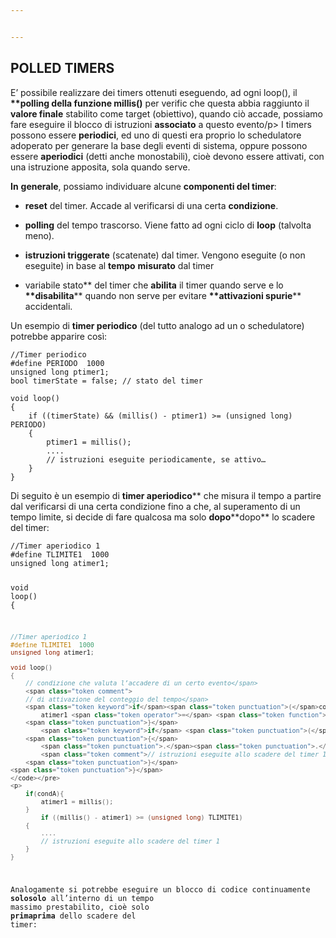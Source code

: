 ```yaml
---


---
```


<h2 id="polled-timers"><strong>POLLED TIMERS</strong></h2>
<p>E’ possibile realizzare dei timers ottenuti eseguendo, ad ogni loop(), il <strong>**polling della funzione millis()</strong> per verific che questa abbia raggiunto il <strong>valore finale</strong> stabilito come target (obiettivo), quando ciò accade, possiamo fare eseguire il blocco di istruzioni <strong>associato</strong> a questo evento/p>
I timers possono essere <strong>periodici</strong>, ed uno di questi era proprio lo schedulatore adoperato per generare la base degli eventi di sistema, oppure possono essere <strong>aperiodici</strong> (detti anche monostabili), cioè devono essere attivati, con una istruzione apposita, sola quando serve.</p>
<p><strong>In</strong> <strong>generale</strong>, possiamo individuare alcune <strong>componenti del timer</strong>:</p>
<ul>
<li>
<p><strong>reset</strong> del timer. Accade al verificarsi di una certa <strong>condizione</strong>.</p>
</li>
<li>
<p><strong>polling</strong> del tempo trascorso. Viene fatto ad ogni ciclo di <strong>loop</strong> (talvolta meno).</p>
</li>
<li>
<p><strong>istruzioni triggerate</strong> (scatenate) dal timer. Vengono eseguite (o non eseguite) in base al <strong>tempo</strong> <strong>misurato</strong> dal timer</p>
</li>
<li (opzionale) la <strong>variabile stato</strong>** del timer che <strong>abilita</strong> il timer quando serve e lo <strong>**disabilita</strong>** quando non serve per evitare <strong>**attivazioni spurie</strong>** accidentali.</p>
</li>
</ul>
<p>

Un esempio di <strong>timer periodico</strong> (del tutto analogo ad un o schedulatore) potrebbe apparire così:</p>
<pre class=" language-c"><code class="prism ++ language-c"><span class="token comment">//Timer periodico</span>
<span class="token macro property">#<span class="token directive keyword">define</span> PERIODO  1000</span>
<span class="token keyword">unsigned</span> <span class="token keyword">long</span> ptimer1<span class="token punctuation">;</span>
bool timerState <span class="token operator">=</span> false<span class="token punctuation">;</span> <span class="token comment">// stato del timer</span>

<span class="token keyword">void</span> <span class="token function">loop</span><span class="token punctuation">(</span><span class="token punctuation">)</span>
<span class="token punctuation">{</span>
	<span class="token keyword">if</span> <span class="token punctuation">(</span><span class="token punctuation">(</span>timerState<span class="token punctuation">)</span> <span class="token operator">&amp;&amp;</span> <span class="token punctuation">(</span><span class="token function">millis</span><span class="token punctuation">(</span><span class="token punctuation">)</span> <span class="token operator">-</span> ptimer1<span class="token punctuation">)</span> <span class="token operator">&gt;=</span> <span class="token punctuation">(</span><span class="token keyword">unsigned</span> <span class="token keyword">long</span><span class="token punctuation">)</span> PERIODO<span class="token punctuation">)</span>
	<span class="token punctuation">{</span>
		ptimer1 <span class="token operator">=</span> <span class="token function">millis</span><span class="token punctuation">(</span><span class="token punctuation">)</span><span class="token punctuation">;</span>
		<span class="token punctuation">.</span><span class="token punctuation">.</span><span class="token punctuation">.</span><span class="token punctuation">.</span>
		<span class="token comment">// istruzioni eseguite periodicamente, se attivo…</span>
	<span class="token punctuation">}</span>
<span class="token punctuation">}</span>
</code></pre>
<p>Di seguito è un esempio di <strong>timer aperiodico</strong>** che misura il tempo a partire dal verificarsi di una certa condizione fino a che, al superamento di un tempo limite, si decide di fare qualcosa ma solo <strong>dopo</strong>**dopo** lo scadere del timer:</p>
<pre class=" language-c"><code class="prism ++ language-c"><span class="token comment">//Timer aperiodico 1</span>
<span class="token macro property">#<span class="token directive keyword">define</span> TLIMITE1  1000</span>
<span class="token keyword">unsigned</span> <span class="token keyword">long</span> atimer1<span class="token punctuation">;</span>

<span class="token keyword">void</span> <span class="token function">loop</span><span class="token punctuation">(</span><span class="token punctuation">)</span>
<span class="token punctuation">{</span>
	<span class="token comment">

```C++
//Timer aperiodico 1
#define TLIMITE1  1000
unsigned long atimer1;

void loop()
{
	// condizione che valuta l’accadere di un certo evento</span>
	<span class="token comment">
	// di attivazione del conteggio del tempo</span>
	<span class="token keyword">if</span><span class="token punctuation">(</span>condA<span class="token punctuation">)</span><span class="token punctuation">{</span>
		atimer1 <span class="token operator">=</span> <span class="token function">millis</span><span class="token punctuation">(</span><span class="token punctuation">)</span><span class="token punctuation">;</span>
	<span class="token punctuation">}</span>
		<span class="token keyword">if</span> <span class="token punctuation">(</span><span class="token punctuation">(</span><span class="token function">millis</span><span class="token punctuation">(</span><span class="token punctuation">)</span> <span class="token operator">-</span> atimer1<span class="token punctuation">)</span> <span class="token operator">&gt;=</span> <span class="token punctuation">(</span><span class="token keyword">unsigned</span> <span class="token keyword">long</span><span class="token punctuation">)</span> TLIMITE1<span class="token punctuation">)</span>
	<span class="token punctuation">{</span>
		<span class="token punctuation">.</span><span class="token punctuation">.</span><span class="token punctuation">.</span><span class="token punctuation">.</span>
		<span class="token comment">// istruzioni eseguite allo scadere del timer 1</span>
	<span class="token punctuation">}</span>
<span class="token punctuation">}</span>
</code></pre>
<p>
	if(condA){
		atimer1 = millis();
	}
		if ((millis() - atimer1) >= (unsigned long) TLIMITE1)
	{
		....
		// istruzioni eseguite allo scadere del timer 1
	}
}
```
Analogamente si potrebbe eseguire un blocco di codice continuamente <strong>solo</strong>**solo** all’interno di un tempo massimo prestabilito, cioè solo <strong>prima</strong>**prima** dello scadere del timer:</p>

<!--stackedit_data:
eyJoaXN0b3J5IjpbMTk0NDQ5MDY4MF19
-->